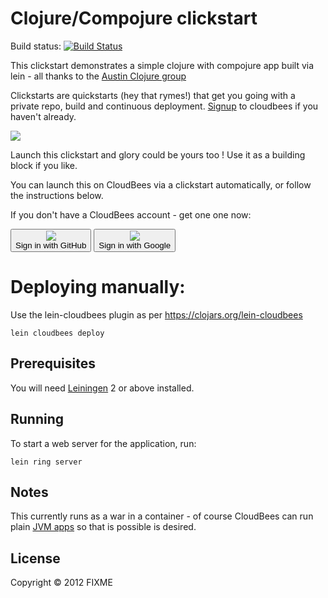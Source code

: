 #  Clojure/Compojure clickstart

Build status: [![Build Status](https://buildhive.cloudbees.com/job/CloudBees-community/job/clojure-clickstart/badge/icon)](https://buildhive.cloudbees.com/job/CloudBees-community/job/clojure-clickstart/)

This clickstart demonstrates a simple clojure with compojure app built via lein - all thanks to the <a href="http://www.meetup.com/Austin-Clojure-Meetup/">Austin Clojure group</a>

Clickstarts are quickstarts (hey that rymes!) that get you going with a private repo, build and continuous deployment. 
<a href="https://www.cloudbees.com/signup">Signup</a> to cloudbees if you haven't already. 

<a href="https://grandcentral.cloudbees.com/?CB_clickstart=https://raw.github.com/CloudBees-community/clojure-clickstart/master/clickstart.json"><img src="https://d3ko533tu1ozfq.cloudfront.net/clickstart/deployInstantly.png"/></a>

Launch this clickstart and glory could be yours too ! Use it as a building block if you like.

You can launch this on CloudBees via a clickstart automatically, or follow the instructions below. 

If you don't have a CloudBees account - get one one now:

  <button onClick="javascript:window.location='https://grandcentral.cloudbees.com/authenticate/start?provider=github&login_redirect=/';"><img src="https://grandcentral.cloudbees.com/images/github-icon_40.png" /><div>Sign in with GitHub<div></button>
  <button onClick="javascript:window.location='https://grandcentral.cloudbees.com/authenticate/start?provider=google&login_redirect=/';"><img src="https://grandcentral.cloudbees.com/images/google-icon_color_40.png" /><div>Sign in with Google<div></button> 



# Deploying manually: 

Use the lein-cloudbees plugin as per https://clojars.org/lein-cloudbees

    lein cloudbees deploy

## Prerequisites

You will need [Leiningen][1] 2 or above installed.

[1]: https://github.com/technomancy/leiningen

## Running

To start a web server for the application, run:

    lein ring server

## Notes

This currently runs as a war in a container - 
of course CloudBees can run plain <a href="https://developer.cloudbees.com/bin/view/RUN/Java+Container">JVM apps</a> so that is possible is desired. 


## License

Copyright © 2012 FIXME
